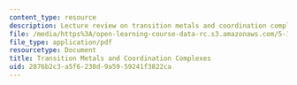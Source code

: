 ```yaml
---
content_type: resource
description: Lecture review on transition metals and coordination complexes.
file: /media/https%3A/open-learning-course-data-rc.s3.amazonaws.com/5-111-principles-of-chemical-science-fall-2008/2876b2c3a5f6230d9a5959241f3822ca_bioex_lect27.pdf
file_type: application/pdf
resourcetype: Document
title: Transition Metals and Coordination Complexes
uid: 2876b2c3-a5f6-230d-9a59-59241f3822ca
---
```

